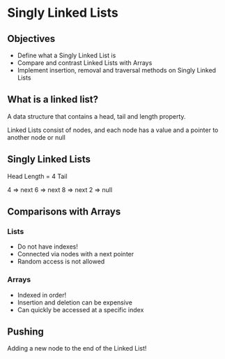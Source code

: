 # Singly Linked Lists

## Objectives

- Define what a Singly Linked List is
- Compare and contrast Linked Lists with Arrays
- Implement insertion, removal and traversal methods on Singly Linked Lists

## What is a linked list?

A data structure that contains a head, tail and length property.

Linked Lists consist of nodes, and each node has a value and a pointer to another node or null

## Singly Linked Lists

Head Length = 4 Tail

4 => next 6 => next 8 => next 2 => null

## Comparisons with Arrays

### Lists

- Do not have indexes!
- Connected via nodes with a next pointer
- Random access is not allowed

### Arrays

- Indexed in order!
- Insertion and deletion can be expensive
- Can quickly be accessed at a specific index

## Pushing

Adding a new node to the end of the Linked List!
